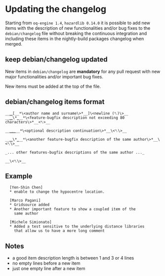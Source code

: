 # Updating the changelog

Starting from `oq-engine 1.4`, `hazardlib 0.14.0` it is possible to add new items with the description of new functionalities and/or bug fixes to the `debian/changelog` file without breaking the continuous integration and including these items in the nightly-build packages changelog when merged.

## keep debian/changelog updated

New items in ```debian/changelog``` are **mandatory** for any pull request with new major functionalities and/or important bug fixes.

New items must be added at the top of the file.

## debian/changelog items format

```
__⎵⎵[__*\<author name and surname\>*__]\<newline (␤)\>__
__⎵⎵\*⎵__*\<feature-bugfix description not exceeding 80 characters\>*__<␤>__

__⎵⎵⎵⎵__*\<optional description continuation\>*__\<␤\>__

__⎵⎵\*⎵__*\<another feature-bugfix description of the same author\>*__\<␤\>__

_... other features-bugfix descriptions of the same author ..._

__\<␤\>__

```

## Example

```
  [Yen-Shin Chen]
  * enable to change the hypocentre location.

  [Marco Pagani]
  * Gridsource added
  * Another important feature to show a coupled item of the
    same author

  [Michele Simionato]
  * Added a test sensitive to the underlying distance libraries
    that allow us to have a more long comment

```
## Notes
  * a good item description length is between 1 and 3 or 4 lines
  * no empty lines before a new item
  * just one empty line after a new item

